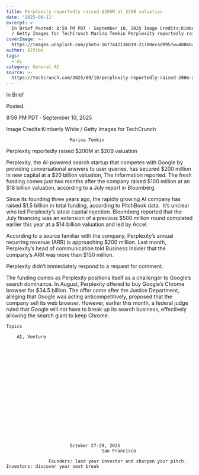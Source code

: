 ```yaml
---
title: Perplexity reportedly raised $200M at $20B valuation
date: '2025-09-11'
excerpt: >-
  In Brief Posted: 8:59 PM PDT · September 10, 2025 Image Credits:Kimberly White
  / Getty Images for TechCrunch Marina Temkin Perplexity reportedly raise...
coverImage: >-
  https://images.unsplash.com/photo-1677442136019-21780ecad995?w=400&h=200&fit=crop&auto=format
author: AIVibe
tags:
  - Ai
category: General AI
source: >-
  https://techcrunch.com/2025/09/10/perplexity-reportedly-raised-200m-at-20b-valuation/
---
```

In Brief



Posted:


8:59 PM PDT · September 10, 2025



Image Credits:Kimberly White / Getty Images for TechCrunch



	
		
							
											
									
					
		
							Marina Temkin
					
	



Perplexity reportedly raised $200M at $20B valuation


Perplexity, the AI-powered search startup that competes with Google by providing conversational answers to user queries, has secured $200 million in new capital at a $20 billion valuation, The Information reported. The fresh funding comes just two months after the company raised $100 million at an $18 billion valuation, according to a July report in Bloomberg.

Since its founding three years ago, the rapidly growing AI company has raised $1.5 billion in total funding, according to PitchBook data.  It’s unclear who led Perplexity’s latest capital injection. Bloomberg reported that the July financing was an extension of a previous $500 million round completed earlier this year at a $14 billion valuation and led by Accel.


	
	




	
	



According to a source familiar with the company, Perplexity’s annual recurring revenue (ARR) is approaching $200 million. Last month, Perplexity’s head of communication told Business Insider that the company’s ARR was more than $150 million.

Perplexity didn’t immediately respond to a request for comment.

The funding comes as Perplexity positions itself as a challenger to Google’s search dominance. In August, Perplexity offered to buy Google’s Chrome browser for $34.5 billion. The offer came after the Justice Department, alleging that Google was acting anticompetitively, proposed that the company sell its web browser. However, earlier this month, a federal judge ruled that Google will not have to break up its search business, effectively allowing the search giant to keep Chrome.





	Topics
	
		AI, Venture	









	
	






	
					
				
							October 27-29, 2025
										San Francisco
					
					Founders: land your investor and sharpen your pitch. Investors: discover your next break
